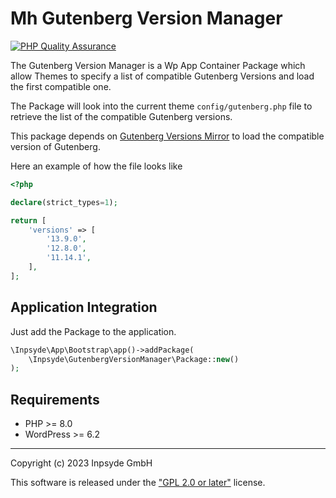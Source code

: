 # Mh Gutenberg Version Manager

[![PHP Quality Assurance](https://github.com/inpsyde/mh-gutenberg-version-manager/actions/workflows/php-qa.yml/badge.svg)](https://github.com/inpsyde/mh-gutenberg-version-manager/actions/workflows/php-qa.yml)

The Gutenberg Version Manager is a Wp App Container Package which allow Themes to specify a list of
compatible Gutenberg Versions and load the first compatible one.

The Package will look into the current theme `config/gutenberg.php` file to retrieve the list of the compatible Gutenberg
versions.

This package depends on [Gutenberg Versions Mirror](https://github.com/inpsyde/gutenberg-versions-mirror) to load the compatible version of Gutenberg.

Here an example of how the file looks like

```php
<?php

declare(strict_types=1);

return [
    'versions' => [
        '13.9.0',
        '12.8.0',
        '11.14.1',
    ],
];
```

## Application Integration

Just add the Package to the application.

```php
\Inpsyde\App\Bootstrap\app()->addPackage(
    \Inpsyde\GutenbergVersionManager\Package::new()
);
```

## Requirements

* PHP >= 8.0
* WordPress >= 6.2

---
Copyright (c) 2023 Inpsyde GmbH

This software is released under the ["GPL 2.0 or later"](LICENSE) license.
